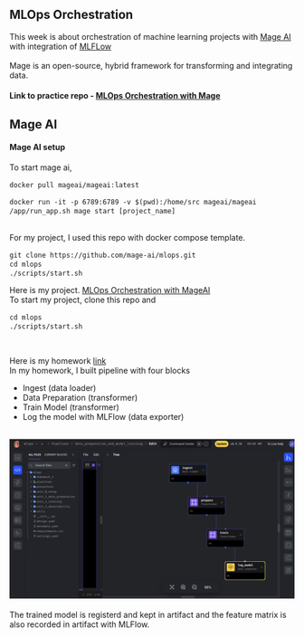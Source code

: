 ## MLOps Orchestration

This week is about orchestration of machine learning projects with [Mage AI](https://www.mage.ai/) with integration of [MLFLow](https://mlflow.org/)<br><br>
Mage is an open-source, hybrid framework for transforming and integrating data.<br>

#### Link to practice repo - [MLOps Orchestration with Mage](https://github.com/Hokfu/MLOps_Orchestration_with_Mage)

## Mage AI 

#### Mage AI setup

To start mage ai, 

```
docker pull mageai/mageai:latest

```

```
docker run -it -p 6789:6789 -v $(pwd):/home/src mageai/mageai /app/run_app.sh mage start [project_name]

```

<br>
For my project, I used this repo with docker compose template. <br>

```
git clone https://github.com/mage-ai/mlops.git
cd mlops
./scripts/start.sh
```

Here is my project. [MLOps Orchestration with MageAI](https://github.com/Hokfu/MLOps_Orchestration_with_Mage)
<br>
To start my project, clone this repo and 
```
cd mlops
./scripts/start.sh
```
<br>

Here is my homework [link](https://github.com/Hokfu/MLOps_Orchestration_with_Mage/tree/main/mlops/Homework_3)
<br>
In my homework, I built pipeline with four blocks 
- Ingest (data loader)
- Data Preparation (transformer)
- Train Model (transformer)
- Log the model with MLFlow (data exporter)
<br><br>
<img src="homework3_pipeline_structure.png" alt="homework 3 pipeline structure">
<br><br>
The trained model is registerd and kept in artifact and the feature matrix is also recorded in artifact with MLFlow. 
